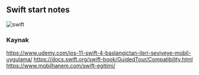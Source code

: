 ## Swift start notes

![swift](https://user-images.githubusercontent.com/25962055/43371165-005edfb8-9395-11e8-9916-7baa5362e125.jpg)

### Kaynak

https://www.udemy.com/ios-11-swift-4-baslangictan-ileri-seviyeye-mobil-uygulama/
https://docs.swift.org/swift-book/GuidedTour/Compatibility.html
https://www.mobilhanem.com/swift-egitimi/
